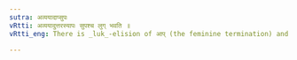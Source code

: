 ```yaml
---
sutra: अव्ययादाप्सुपः
vRtti: अव्ययादुत्तरस्यापः सुपश्च लुग् भवति ॥
vRtti_eng: There is _luk_-elision of आप् (the feminine termination) and सुप् (the case-affixes) after an _Avyaya_ or Indeclinable.

---
```

